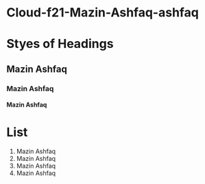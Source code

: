 # Cloud-f21-Mazin-Ashfaq-ashfaq

# Styes of Headings 
## Mazin Ashfaq
### Mazin Ashfaq
#### Mazin Ashfaq

# List

1. Mazin Ashfaq
2. Mazin Ashfaq
3. Mazin Ashfaq
4. Mazin Ashfaq






